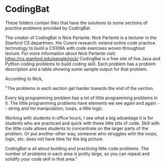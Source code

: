 # CodingBat
These folders contain files that have the solutions to some sections of practice problems provided by CodingBat. 

The creator of CodingBat is Nick Parlante. Nick Parlante is a lecturer in the Stanford CS departmen. 
His Curent research: extend online code practice technology to build a CS106A with code exercises woven throughout lecture.
For more information about Nick Parlante visit: https://cs.stanford.edu/people/nick/
CodingBat is a free site of live Java and Python coding problems to build coding skill. 
Each problem has a problem description and a table showing some sample output for that problem. 

According to Nick, 

  "The problems in each section get harder towards the end of the section. 

  Every big programming problem has a lot of little programming problems in it. The little programming problems have elements we see again 
  and again -- string and list manipulation, loops, a little logic.

  Working with students in office hours, I see what a big advantage it is for students who are practiced and quick with these little bits 
  of code. 
  Skill with the little code allows students to concentrate on the larger parts of the problem. Or put another other way, someone who 
  struggles with the loops, logic, etc. does not have time for the big picture.

  CodingBat is all about building and practicing little code problems. 
  The number of problems in each area is pretty large, so you can repeat and solidify your code skill in that area."

